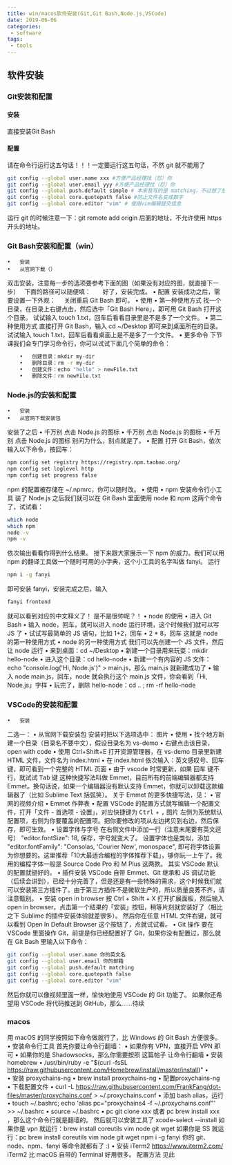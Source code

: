 ```yaml
---
title: win/macos软件安装(Git,Git Bash,Node.js,VSCode)
date: 2019-06-06
categories:
 - software
tags:
 - tools
---
```


## 软件安装
### Git安装和配置
#### 安装
直接安装Git Bash
#### 配置
请在命令行运行这五句话！！！一定要运行这五句话，不然 git 就不能用了
``` bash
git config --global user.name xxx #方便产品经理找（怼）你
git config --global user.email yyy #方便产品经理找（怼）你
git config --global push.default simple # 本来我写的是 matching，不过想了想可能 simple 更好
git config --global core.quotepath false #防止文件名变成数字
git config --global core.editor "vim" # 使用vim编辑提交信息
```
运行 git 的时候注意一下：git remote add origin 后面的地址，不允许使用 https 开头的地址。
### Git Bash安装和配置（win）
	•	安装
	•	从官网下载（）
双击安装，注意每一步的选项要参考下面的图（如果没有对应的图，就直接下一步）
  下面的路径可以随便填：      
好了，安装完成。
	•	配置
安装成功之后，需要设置一下外观：
   
关闭重启 Git Bash 即可。
	•	使用
	•	第一种使用方式
找一个目录，在目录上右键点击，然后选中「Git Bash Here」，即可用 Git Bash 打开这个目录。
试试输入 touch 1.txt，回车后看看目录里是不是多了一个文件。
	•	第二种使用方式
直接打开 Git Bash，输入 cd ~/Desktop 即可来到桌面所在的目录。
试试输入 touch 1.txt，回车后看看桌面上是不是多了一个文件。
	•	更多命令
下节课我们会专门学习命令行，你可以试试下面几个简单的命令：
``` bash
	•	创建目录：mkdir my-dir
	•	删除目录：rm -r my-dir
	•	创建文件：echo "hello" > newFile.txt
	•	删除文件：rm newFile.txt
```

### Node.js的安装和配置
	•	安装
	•	从官网下载安装包
安装了之后
	•	千万别 点击 Node.js 的图标
	•	千万别 点击 Node.js 的图标
	•	千万别 点击 Node.js 的图标
别问为什么，别点就是了。
	•	配置
打开 Git Bash，依次输入以下命令，按回车：
``` bash
npm config set registry https://registry.npm.taobao.org/
npm config set loglevel http
npm config set progress false
```
npm 的配置被存储在 ~/.npmrc，你可以随时改。
	•	使用
	•	npm 安装命令行小工具
装了 Node.js 之后我们就可以在 Git Bash 里面使用 node 和 npm 这两个命令了，试试看：
``` bash
which node
which npm
node -v
npm -v
```
依次输出看看你得到什么结果。
接下来跟大家展示一下 npm 的威力。我们可以用 npm 的翻译工具做一个随时可用的小字典，这个小工具的名字叫做 fanyi。
运行 
``` bash
npm i -g fanyi 
```
即可安装 fanyi，安装完成之后，输入 
``` bash
fanyi frontend 
```
就可以看到对应的中文释义了！
是不是很帅呢？！
	•	node 的使用
	•	进入 Git Bash
	•	输入 node，回车，就可以进入 node 运行环境，这个时候我们就可以写 JS 了
	•	试试写最简单的 JS 语句，比如 1+2，回车
	•	2 * 8，回车
这就是 node 的第一种使用方式
	•	node 的另一种使用方式
我们可以先创建一个 JS 文件，然后让 node 运行
	•	来到桌面：cd ~/Desktop
	•	新建一个目录用来玩耍：mkdir hello-node
	•	进入这个目录：cd hello-node
	•	新建一个有内容的 JS 文件：echo "console.log('Hi, Node.js')" > main.js，那么 main.js 就新建成功了
	•	输入 node main.js，回车，node 就会执行这个 main.js 文件，你会看到「Hi, Node.js」字样
	•	玩完了，删除 hello-node：cd .. ; rm -rf hello-node

### VSCode的安装和配置
	•	安装
二选一：
	•	从官网下载安装包
安装时把以下选项选中：
图片
	•	使用
	•	找个地方新建一个目录（目录名不要中文），假设目录名为 vs-demo
	•	右键点击该目录，open with code
	•	使用 Ctrl+Shift+E 打开资源管理器，在 vs-demo 目录里新建 HTML 文件，文件名为 index.html
	•	在 index.html 依次输入：英文感叹号、<kbd>回车</kbd> 键，即可看到一个完整的 HTML 页面
	•	由于 vscode 时常更新，如果 <kbd>回车</kbd> 键不行，就试试 <kbd>Tab</kbd> 键
这种快捷写法叫做 Emmet，目前所有的前端编辑器都支持 Emmet。换句话说，如果一个编辑器没有默认支持 Emmet，你就可以卸载这款编辑器了（比如 Sublime Text 括弧笑）。
关于 Emmet 的更多快捷写法，见：
	•	官网的视频介绍
	•	Emmet 作弊表
	•	配置
VSCode 的配置方式就写编辑一个配置文件，打开「文件 - 首选项 - 设置」，对应快捷键为 <kbd>Ctrl</kbd> + <kbd>,</kbd>
图片
左侧为系统默认配置项，右侧为你要覆盖的配置项。把你要修改的项从左边拷贝到右边，然后保存，即可生效。
	•	设置字体与字号
在右侧文件中添加一行（注意末尾要有英文逗号）
"editor.fontSize": 18,
保存，字号就变大了。
设置字体也是类似，添加
"editor.fontFamily": "Consolas, 'Courier New', monospace",
即可将字体设置为你想要的。这里推荐「10大最适合编程的字体推荐下载」，够你玩一上午了。我用的编程字体一般是 Source Code Pro 和 M Plus 这两款。
其实 VSCode 默认的配置就挺好的。
	•	插件安装
VSCode 自带 Emmet、Git 继承和 JS 调试功能（后续会讲到），已经十分完善了，但是还是有一些特殊的需求，这个时候我们就可以安装第三方插件了。由于第三方插件不是微软生产的，所以质量良莠不齐，请注意甄别。
	•	安装 open in browser
按 Ctrl + Shift + X 打开扩展面板，然后输入 open in browser，点击第一个结果的「安装」按钮，稍等片刻就安装好了（相比之下 Sublime 的插件安装体验就差很多）。
然后你在任意 HTML 文件右键，就可以看到 Open In Default Browser 这个按钮了，点就试试看。
	•	Git 操作
要在 VSCode 里面操作 Git，前提是你已经配置好了 Git，如果你没有配置过，那么就在 Git Bash 里输入以下命令：
``` bash
git config --global user.name 你的英文名
git config --global user.email 你的邮箱
git config --global push.default matching 
git config --global core.quotepath false
git config --global core.editor "vim"
```
然后你就可以像视频里面一样，愉快地使用 VSCode 的 Git 功能了。
如果你还希望用 VSCode 将代码推送到 GitHub，那么……待续
### macos
用 macOS 的同学按照如下命令做就行了，比 Windows 的 Git Bash 方便很多。
	•	安装命令行工具
首先你要让命令行翻墙：
	•	如果你有 VPN，直接开启 VPN 即可
	•	如果你的是 Shadowsocks，那么你需要按照 这篇帖子 让命令行翻墙
	•	安装 homebrew
	•	/usr/bin/ruby -e "$(curl -fsSL https://raw.githubusercontent.com/Homebrew/install/master/install)"
	•	
	•	安装 proxychains-ng
	•	brew install proxychains-ng
	•	配置proxychains-ng
	•	下载配置文件
	•	 curl -L https://raw.githubusercontent.com/FrankFang/dot-files/master/proxychains.conf > ~/.proxychains.conf
	•	添加 bash alias，运行
	•	 touch ~/.bashrc; echo 'alias pc="proxychains4 -f ~/.proxychains.conf"' >> ~/.bashrc
	•	source ~/.bashrc
	•	pc git clone xxx 或者 pc brew install xxx ，那么这个命令行就是翻墙的。
然后就可以安装工具了
xcode-select --install
如果你是 vpn 就运行：brew install coreutils vim node git wget 
如果你是 SS 就运行：pc brew install coreutils vim node git wget 
npm i -g fanyi
你的 git、node、npm、fanyi 等命令就都有了 :)
	•	安装 iTerm2
https://www.iterm2.com/
iTerm2 比 macOS 自带的 Terminal 好用很多。
配置方法 见此